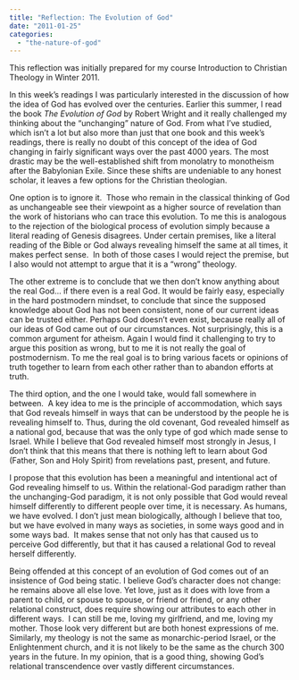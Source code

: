 ```yaml
---
title: "Reflection: The Evolution of God"
date: "2011-01-25"
categories: 
  - "the-nature-of-god"
---
```


This reflection was initially prepared for my course Introduction to Christian Theology in Winter 2011.

In this week’s readings I was particularly interested in the discussion of how the idea of God has evolved over the centuries. Earlier this summer, I read the book _The Evolution of God_ by Robert Wright and it really challenged my thinking about the “unchanging” nature of God. From what I’ve studied, which isn’t a lot but also more than just that one book and this week’s readings, there is really no doubt of this concept of the idea of God changing in fairly significant ways over the past 4000 years. The most drastic may be the well-established shift from monolatry to monotheism after the Babylonian Exile. Since these shifts are undeniable to any honest scholar, it leaves a few options for the Christian theologian.

<!--more-->One option is to ignore it.  Those who remain in the classical thinking of God as unchangeable see their viewpoint as a higher source of revelation than the work of historians who can trace this evolution. To me this is analogous to the rejection of the biological process of evolution simply because a literal reading of Genesis disagrees. Under certain premises, like a literal reading of the Bible or God always revealing himself the same at all times, it makes perfect sense.  In both of those cases I would reject the premise, but I also would not attempt to argue that it is a “wrong” theology.

The other extreme is to conclude that we then don’t know anything about the real God... if there even is a real God. It would be fairly easy, especially in the hard postmodern mindset, to conclude that since the supposed knowledge about God has not been consistent, none of our current ideas can be trusted either. Perhaps God doesn’t even exist, because really all of our ideas of God came out of our circumstances. Not surprisingly, this is a common argument for atheism. Again I would find it challenging to try to argue this position as wrong, but to me it is not really the goal of postmodernism. To me the real goal is to bring various facets or opinions of truth together to learn from each other rather than to abandon efforts at truth.

The third option, and the one I would take, would fall somewhere in between.  A key idea to me is the principle of accommodation, which says that God reveals himself in ways that can be understood by the people he is revealing himself to. Thus, during the old covenant, God revealed himself as a national god, because that was the only type of god which made sense to Israel. While I believe that God revealed himself most strongly in Jesus, I don’t think that this means that there is nothing left to learn about God (Father, Son and Holy Spirit) from revelations past, present, and future.

I propose that this evolution has been a meaningful and intentional act of God revealing himself to us. Within the relational-God paradigm rather than the unchanging-God paradigm, it is not only possible that God would reveal himself differently to different people over time, it is necessary. As humans, we have evolved. I don’t just mean biologically, although I believe that too, but we have evolved in many ways as societies, in some ways good and in some ways bad.  It makes sense that not only has that caused us to perceive God differently, but that it has caused a relational God to reveal herself differently.

Being offended at this concept of an evolution of God comes out of an insistence of God being static. I believe God’s character does not change: he remains above all else love. Yet love, just as it does with love from a parent to child, or spouse to spouse, or friend or friend, or any other relational construct, does require showing our attributes to each other in different ways.  I can still be me, loving my girlfriend, and me, loving my mother. Those look very different but are both honest expressions of me. Similarly, my theology is not the same as monarchic-period Israel, or the Enlightenment church, and it is not likely to be the same as the church 300 years in the future. In my opinion, that is a good thing, showing God’s relational transcendence over vastly different circumstances.

